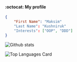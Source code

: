 <!--
**Reiysher/Reiysher** is a ✨ _special_ ✨ repository because its `README.md` (this file) appears on your GitHub profile.

Here are some ideas to get you started:

- 🔭 I’m currently working on ...
- 🌱 I’m currently learning ...
- 👯 I’m looking to collaborate on ...
- 🤔 I’m looking for help with ...
- 💬 Ask me about ...
- 📫 How to reach me: ...
- 😄 Pronouns: ...
- ⚡ Fun fact: ...
-->

#### :octocat: My profile

```json
{
    "First Name": "Maksim"
    "Last Name": "Kushniruk"
    "Interests": ["OOP", "DDD"]    
}
```

![Github stats](https://github-readme-stats.vercel.app/api?username=reiysher&theme=midnight-purple&show_icons=true&count_private=true)

![Top Languages Card](https://github-readme-stats.vercel.app/api/top-langs/?username=reiysher&theme=midnight-purple&layout=compact)
